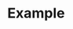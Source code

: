 ---
title: Example
permalink: /liaison/
layout: redirect
redirect: /about/liaisons.html?utm_source=promo_video&utm_medium=video&utm_id=liaisons_video
refresh: 0
---